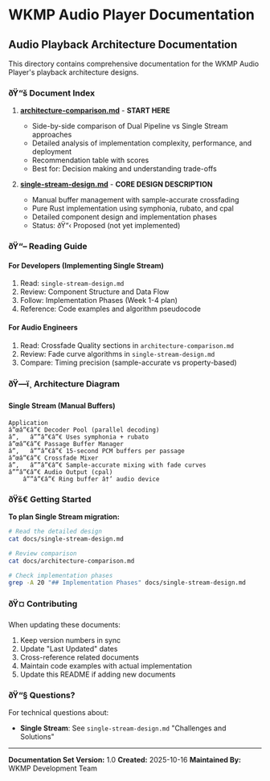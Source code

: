 ﻿# WKMP Audio Player Documentation

## Audio Playback Architecture Documentation

This directory contains comprehensive documentation for the WKMP Audio Player's playback architecture designs.

### ðŸ“š Document Index

1. **[architecture-comparison.md](archive/ARCH003-architecture_comparison.md)** - **START HERE**
   - Side-by-side comparison of Dual Pipeline vs Single Stream approaches
   - Detailed analysis of implementation complexity, performance, and deployment
   - Recommendation table with scores
   - Best for: Decision making and understanding trade-offs

2. **[single-stream-design.md](SPEC013-single_stream_playback.md)** - **CORE DESIGN DESCRIPTION**
   - Manual buffer management with sample-accurate crossfading
   - Pure Rust implementation using symphonia, rubato, and cpal
   - Detailed component design and implementation phases
   - Status: ðŸ“‹ Proposed (not yet implemented)

### ðŸ“– Reading Guide

#### For Developers (Implementing Single Stream)
1. Read: `single-stream-design.md`
2. Review: Component Structure and Data Flow
3. Follow: Implementation Phases (Week 1-4 plan)
4. Reference: Code examples and algorithm pseudocode

#### For Audio Engineers
1. Read: Crossfade Quality sections in `architecture-comparison.md`
2. Review: Fade curve algorithms in `single-stream-design.md`
3. Compare: Timing precision (sample-accurate vs property-based)

### ðŸ—ï¸ Architecture Diagram

#### Single Stream (Manual Buffers)
```
Application
â”œâ”€â”€ Decoder Pool (parallel decoding)
â”‚   â””â”€â”€ Uses symphonia + rubato
â”œâ”€â”€ Passage Buffer Manager
â”‚   â””â”€â”€ 15-second PCM buffers per passage
â”œâ”€â”€ Crossfade Mixer
â”‚   â””â”€â”€ Sample-accurate mixing with fade curves
â””â”€â”€ Audio Output (cpal)
    â””â”€â”€ Ring buffer â†’ audio device
```


### ðŸš€ Getting Started

**To plan Single Stream migration:**
```bash
# Read the detailed design
cat docs/single-stream-design.md

# Review comparison
cat docs/architecture-comparison.md

# Check implementation phases
grep -A 20 "## Implementation Phases" docs/single-stream-design.md
```

### ðŸ¤ Contributing

When updating these documents:
1. Keep version numbers in sync
2. Update "Last Updated" dates
3. Cross-reference related documents
4. Maintain code examples with actual implementation
5. Update this README if adding new documents

### ðŸ“§ Questions?

For technical questions about:
- **Single Stream**: See `single-stream-design.md` "Challenges and Solutions"

---

**Documentation Set Version:** 1.0
**Created:** 2025-10-16
**Maintained By:** WKMP Development Team
